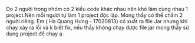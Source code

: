 Do 2 người trong nhóm có 2 kiểu code khác nhau nên khó làm cùng nhau 1 project.Nên mỗi người tự làm 1 project độc lập.
Mong thầy có thể chấm 2 người riêng.
Em ( Hà Quang Hưng - 17020813) có xuất ra file Jar nhưng khi chạy xảy ra lỗi và k biết fix, nếu thầy không chạy được file jar mong thầy sử dụng project để chạy ạ.

